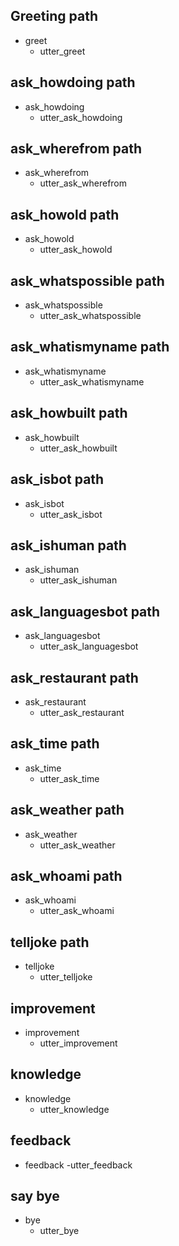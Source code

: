 
##  Greeting path             
* greet              
  - utter_greet

## ask_howdoing path
* ask_howdoing
  - utter_ask_howdoing
  
## ask_wherefrom path
* ask_wherefrom
  - utter_ask_wherefrom
  
## ask_howold path
* ask_howold
  - utter_ask_howold
  
## ask_whatspossible path
* ask_whatspossible
  - utter_ask_whatspossible
  
## ask_whatismyname path
* ask_whatismyname
  - utter_ask_whatismyname

## ask_howbuilt path
* ask_howbuilt
  - utter_ask_howbuilt
  
## ask_isbot path
* ask_isbot
  - utter_ask_isbot
  
## ask_ishuman path
* ask_ishuman
  - utter_ask_ishuman
  

## ask_languagesbot path
* ask_languagesbot
  - utter_ask_languagesbot

## ask_restaurant path
* ask_restaurant
  - utter_ask_restaurant


## ask_time path
* ask_time
  - utter_ask_time
  

## ask_weather path
* ask_weather
  - utter_ask_weather
  
## ask_whoami path
* ask_whoami
  - utter_ask_whoami
  
## telljoke path
* telljoke
  - utter_telljoke
  
## improvement
* improvement
  - utter_improvement
  

## knowledge
* knowledge
  - utter_knowledge
  
## feedback
* feedback
  -utter_feedback

## say bye
* bye
  - utter_bye

